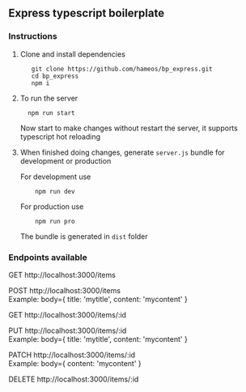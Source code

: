 ## Express typescript boilerplate

### Instructions

1. Clone and install dependencies
   ```
      git clone https://github.com/hameos/bp_express.git
      cd bp_express
      npm i
   ```

2. To run the server
    ```
      npm run start
    ```
    Now start to make changes without restart the server, it supports typescript hot reloading

3. When finished doing changes, generate `server.js` bundle for development or production

    For development use
    ```
        npm run dev
    ```
    For production use
    ```
        npm run pro
    ```
    The bundle is generated in `dist` folder


### Endpoints available

GET http://localhost:3000/items

POST http://localhost:3000/items \
Example: body={ title: 'mytitle', content: 'mycontent' }

GET http://localhost:3000/items/:id

PUT http://localhost:3000/items/:id \
Example: body={ title: 'mytitle', content: 'mycontent' }

PATCH http://localhost:3000/items/:id \
Example: body={ content: 'mycontent' }

DELETE http://localhost:3000/items/:id

